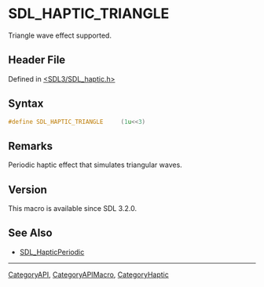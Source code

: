 # SDL_HAPTIC_TRIANGLE

Triangle wave effect supported.

## Header File

Defined in [<SDL3/SDL_haptic.h>](https://github.com/libsdl-org/SDL/blob/main/include/SDL3/SDL_haptic.h)

## Syntax

```c
#define SDL_HAPTIC_TRIANGLE     (1u<<3)
```

## Remarks

Periodic haptic effect that simulates triangular waves.

## Version

This macro is available since SDL 3.2.0.

## See Also

- [SDL_HapticPeriodic](SDL_HapticPeriodic)






----
[CategoryAPI](CategoryAPI), [CategoryAPIMacro](CategoryAPIMacro), [CategoryHaptic](CategoryHaptic)

